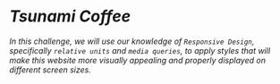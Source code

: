 # *Tsunami Coffee*

*In this challenge, we will use our knowledge of `Responsive Design`, specifically `relative units` and `media queries`, to apply styles that will make this website
 more visually appealing and properly displayed on different screen sizes.*
